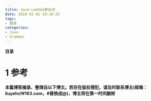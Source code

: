 ```yaml
---
title: Java-Lambda表达式
date: 2018-02-02 19:10:24
tags: 
- 摘录
categories: 
- Java
- Grammar
---
```


__目录__

<!-- toc -->
<!--more-->

# 1 参考

__本篇博客摘录、整理自以下博文。若存在版权侵犯，请及时联系博主(邮箱：liuyehcf#163.com，#替换成@)，博主将在第一时间删除__

